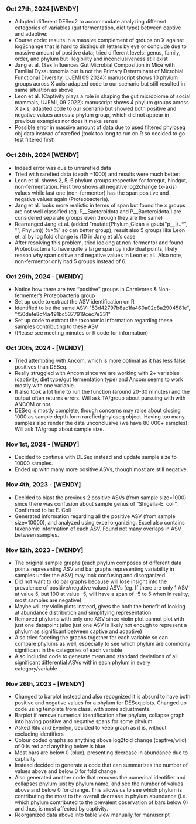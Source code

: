 ### Oct 27th, 2024 [WENDY]
- Adapted different DESeq2 to accommodate analyzing different categories of variables (gut fermentation, diet type) between captive and adaptive:
- Course code: results in a massive complement of groups on X against log2change that is hard to distinguish letters by eye or conclude due to massive amount of positive data; tried different levels: genus, family, order, and phylum but illegibility and inconclusiveness still exist
- Jang et al. (Sex Influences Gut Microbial Composition in Mice with Familial Dysautonomia but is not the Primary Determinant of Microbial Functional Diversity, UJEMI 09 2024): manuscript shows 10 phylum groups across X axis; adapted code to our scenario but still resulted in same situation as above
- Leon et al. (Captivity plays a role in shaping the gut microbiome of social mammals, UJEMI, 09 2022): manuscript shows 4 phylum groups across X axis; adapted code to our scenario but showed both positive and negative values across a phylum group, which did not appear in previous examples nor does it make sense
- Possible error in massive amount of data due to used filtered phyloseq obj data instead of rarefied (took too long to run on R so decided to go test filtered first)

### Oct 28th, 2024 [WENDY]
- Indeed error was due to unrarefied data
- Tried with rarefied data (depth =1000) and results were much better:
- Leon et al. shows 2, 5, 6 phylum groups respective for foregut, hindgut, non-fermentation. First two shows all negative log2change (x-axis) values while last one (non-fermentor) has the span positive and negative values again (Proteobacteria).
- Jang et al. looks more realistic in terms of span but found the x groups are not well classified (eg. P__Bacteroidota and P__Bacteroidota.1 are considered separate groups even through they are the same)
- Rearranged Jang et al. (added "mutate(Phylum_Clean = gsub("p__|\\..*", "", Phylum)) %>%” so can better group), result also 5 groups like Leon et. al by log fold change is /10 in Jang et al.’s case
- After resolving this problem, tried looking at non-fermentor and found Proteobacteria to have quite a large span by individual points, likely reason why span ositive and negative values in Leon et al.. Also note, non-fermentor only had 5 groups instead of 6.

### Oct 29th, 2024 - [WENDY]
- Notice how there are two “positive” groups in Carnivores & Non-fermenter’s Proteobacteria group
- Set up code to extract the ASV identification on R 
- Identified to be the same ASV: "53d42797b8ac1fa460a02c8a2904581e", "f50defe8cf4a491bc5377919cec7e331"
- Set up code to extract the taxonomic information regarding these samples contributing to these ASV
- (Please see meeting minutes or R code for information)

### Oct 30th, 2024 - [WENDY]
- Tried attempting with Ancom, which is more optimal as it has less false positives than DESeq.
- Really struggled with Ancom since we are working with 2+ variables (captivity, diet type/gut fermentation type) and Ancom seems to work mostly with one variable.
- It also took a lot time to run the function (around 20-30 minutes) and the output often returns errors. Will ask TA/group about pursuing with with ANCOM or not.
- DESeq is mostly complete, though concerns may raise about closing 1000 as sample depth form rarefied phyloseq object. Having too many samples also render the data unconclusive (we have 80 000+ samples). Will ask TA/group about sample size.

### Nov 1st, 2024 - [WENDY]
- Decided to continue with DESeq instead and update sample size to 10000 samples. 
- Ended up with many more positive ASVs, though most are still negative.

### Nov 4th, 2023 - [WENDY]
- Decided to blast the previous 2 positive ASVs (from sample size=1000) since there was confusion about sample genus of “Shigella-E. coli”. Confirmed to be E. Coli
- Generated information regarding all the positive ASV (from sample size=10000), and analyzed using excel organizing. Excel also contains taxonomic information of each ASV. Found not many overlaps in ASV between samples. 

### Nov 12th, 2023 - [WENDY]
- The original sample graphs (each phylum composes of different data points representing ASV and bar graphs representing variability in samples under the ASV) may look confusing and disorganized.
- Did not want to do bar graphs because will lose insight into the prevalence of positive/negative valued ASVs (eg. If there are only 1 ASV at value 5, but 100 at value -5, will have a span of -5 to 5 when in reality, most samples are negative)
- Maybe will try violin plots instead, gives the both the benefit of looking at abundance distribution and simplifying representation
- Removed phylums with only one ASV since violin plot cannot plot with just one datapoint (also just one ASV is likely not enough to represent a phylum as significant between captive and adaptive)
- Also tried faceting the graphs together for each variable so can compare phylums as well, especially to see which phylum are commonly significant in the categories of each variable
- Also included code to generate mean and standard deviations of all significant differential ASVs within each phylum in every category/variable


### Nov 26th, 2023 - [WENDY]
- Changed to barplot instead and also recognized it is absurd to have both positive and negative values for a phylum for DESeq plots. Changed up code using template from class, with some adjustments.
- Barplot if remove numerical identification after phylum, collapse graph into having positive and negative spans for some phylum
- Asked Ritu and Evenlyn, decided to keep graph as it is, without excluding identifiers
- Colour coded graphs so anything above log2fold change (captive/wild) of 0 is red and anything below is blue
- Most bars are below 0 (blue), presenting decrease in abundance due to captivity
- Instead decided to generate a code that can summarizes the number of values above and  below 0 for fold change
- Also generated another code that removes the numerical identifier and collapses phylum just by phylum name, and see the number of values above and below 0 for change. This allows us to see which phylum is contributing the most to the overall decrease in phylum abundance (i.e. which phylum contributed to the prevalent observation of bars below 0) and thus, is most affected by captivity.
- Reorganized data above into table view manually for manuscript 


